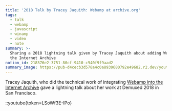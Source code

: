 ```yaml
---
title: '2018 Talk by Tracey Jaquith: Webamp at archive.org'
tags:
  - talk
  - webamp
  - javascript
  - winamp
  - video
  - note
summary: >-
  Sharing a 2018 lightning talk given by Tracey Jaquith about adding Webamp to
  the Internet Archive
notion_id: 218376e2-3751-80cf-9410-c940f9f9aad2
summary_image: https://pub-d4cecb3d578a4c0a8939680792e49682.r2.dev/youtube/LSoWf3E-IPo.jpg
---
```

Tracey Jaquith, who did the technical work of integrating [Webamp into the Internet Archive](https://jordaneldredge.com/notes/ia-skins/) gave a lightning talk about her work at Demuxed 2018 in San Francisco.

::youtube{token=LSoWf3E-IPo}
